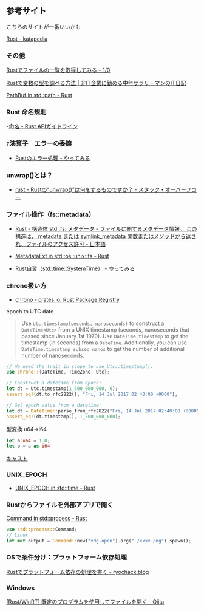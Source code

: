 
## 参考サイト

こちらのサイトが一番いいかも

[Rust - katapedia](https://yutakatay.gitbook.io/katapedia/doc/rust)

###  その他      

[Rustでファイルの一覧を取得してみる – 1/0](https://note.katsumataryo.com/tech/2019/09/1452.html)

[Rustで変数の型を調べる方法 | 非IT企業に勤める中年サラリーマンのIT日記](http://pineplanter.moo.jp/non-it-salaryman/2020/01/16/rust-typeof/)

[PathBuf in std::path - Rust](https://doc.rust-lang.org/std/path/struct.PathBuf.html)

### Rust 命名規則

-[命名 - Rust APIガイドライン](https://sinkuu.github.io/api-guidelines/naming.html#%E5%A4%A7%E6%96%87%E5%AD%97%E5%B0%8F%E6%96%87%E5%AD%97%E3%81%AE%E4%BD%BF%E3%81%84%E5%88%86%E3%81%91%E3%81%8Crfc430%E3%81%AB%E5%BE%93%E3%81%A3%E3%81%A6%E3%81%84%E3%82%8B-c-case)

### `?`演算子　エラーの委譲

- [Rustのエラー処理 - やってみる](https://ytyaru.hatenablog.com/entry/2020/09/07/000000)

### unwrap()とは？

- [rust - Rustの"unwrap()"は何をするものですか？ - スタック・オーバーフロー](https://ja.stackoverflow.com/questions/1730/rust%E3%81%AEunwrap%E3%81%AF%E4%BD%95%E3%82%92%E3%81%99%E3%82%8B%E3%82%82%E3%81%AE%E3%81%A7%E3%81%99%E3%81%8B)

### ファイル操作（fs::metadata）

- [Rust - 構造体 std::fs::メタデータ - ファイルに関するメタデータ情報。 この構造は、 metadata または symlink_metadata 関数またはメソッドから返され、ファイルのアクセス許可 - 日本語](https://runebook.dev/ja/docs/rust/std/fs/struct.metadata)

- [MetadataExt in std::os::unix::fs - Rust](https://doc.rust-lang.org/std/os/unix/fs/trait.MetadataExt.html)

- [Rust自習（std::time::SystemTime） - やってみる](https://ytyaru.hatenablog.com/entry/2020/12/15/000000)


### chrono扱い方

- [chrono - crates.io: Rust Package Registry](https://crates.io/crates/chrono)

epoch to UTC date

> Use `Utc.timestamp(seconds, nanoseconds)` to construct a `DateTime<Utc>` from a UNIX timestamp (seconds, nanoseconds that passed since January 1st 1970).
> Use `DateTime.timestamp` to get the timestamp (in seconds) from a `DateTime`. Additionally, you can use `DateTime.timestamp_subsec_nanos` to get the number of additional number of nanoseconds.

```rust
// We need the trait in scope to use Utc::timestamp().
use chrono::{DateTime, TimeZone, Utc};

// Construct a datetime from epoch:
let dt = Utc.timestamp(1_500_000_000, 0);
assert_eq!(dt.to_rfc2822(), "Fri, 14 Jul 2017 02:40:00 +0000");

// Get epoch value from a datetime:
let dt = DateTime::parse_from_rfc2822("Fri, 14 Jul 2017 02:40:00 +0000").unwrap();
assert_eq!(dt.timestamp(), 1_500_000_000);
```

型変換 u64->i64

```rust
let a:u64 = 1.0;
let b = a as i64
```

[キャスト](https://doc.rust-jp.rs/rust-nomicon-ja/casts.html)

### UNIX_EPOCH

- [UNIX_EPOCH in std::time - Rust](https://doc.rust-lang.org/std/time/constant.UNIX_EPOCH.html)

### Rustからファイルを外部アプリで開く

[Command in std::process - Rust](https://doc.rust-lang.org/std/process/struct.Command.html)

```rust
use std::process::Command;
// Linux
let mut output = Command::new("xdg-open").arg("./xxxx.png").spawn();
```

### OSで条件分け：プラットフォーム依存処理

[Rustでプラットフォーム依存の処理を書く - ryochack.blog](https://ryochack.hatenablog.com/entry/2018/10/14/112957)

### Windows

[[Rust/WinRT] 既定のプログラムを使用してファイルを開く - Qiita](https://qiita.com/osanshouo/items/c83a25c3842d61b055b1)